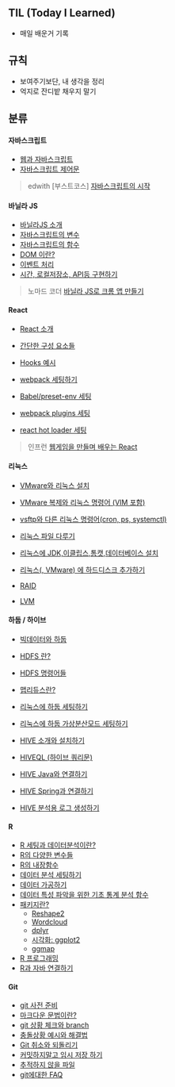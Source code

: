 ## TIL (Today I Learned)

* 매일 배운거 기록



## 규칙

* 보여주기보단, 내 생각을 정리
* 억지로 잔디밭 채우지 말기



## 분류

#### 자바스크립트

* [웹과 자바스크립트](https://github.com/hunman89/TIL/blob/master/JavaScript/JavaScript.md)
* [자바스크립트 제어문](https://github.com/hunman89/TIL/blob/master/JavaScript/Control-flow.md)

> edwith [부스트코스] [자바스크립트의 시작](https://www.edwith.org/boostcourse-web-106/joinLectures/52258)

#### 바닐라 JS

* [바닐라JS 소개](https://github.com/hunman89/TIL/blob/master/VanillaJS/VanillaJS.md)
* [자바스크립트의 변수](https://github.com/hunman89/TIL/blob/master/VanillaJS/Variable.md)
* [자바스크립트의 함수](https://github.com/hunman89/TIL/blob/master/VanillaJS/Function.md)
* [DOM 이란?](https://github.com/hunman89/TIL/blob/master/VanillaJS/DocumentObjectModel.md)
* [이벤트 처리](https://github.com/hunman89/TIL/blob/master/VanillaJS/Events.md)
* [시간, 로컬저장소, API등 구현하기](https://github.com/hunman89/TIL/blob/master/VanillaJS/MakeApp.md) 

> 노마드 코더 [바닐라 JS로 크롬 앱 만들기](https://nomadcoders.co/javascript-for-beginners/lobby)



#### React  

* [React 소개](https://github.com/hunman89/TIL/blob/master/react/React.md)
* [간단한 구성 요소들](https://github.com/hunman89/TIL/blob/master/react/reactFragment,ref,render.md)

* [Hooks 예시](https://github.com/hunman89/TIL/blob/master/react/reactHooks.md)
* [webpack 세팅하기](https://github.com/hunman89/TIL/blob/master/react/reactWebpack.md)
* [Babel/preset-env 세팅](https://github.com/hunman89/TIL/blob/master/react/babelpresetSetting.md)
* [webpack plugins 세팅](https://github.com/hunman89/TIL/blob/master/react/webpackPlugins.md)
* [react hot loader 세팅](https://github.com/hunman89/TIL/blob/master/react/reactHotLoader.md)

> 인프런 [웹게임을 만들며 배우는 React](https://www.inflearn.com/course/web-game-React/)



#### 리눅스

* [VMware와 리눅스 설치](https://github.com/hunman89/TIL/blob/master/multicampus/linux/linuxInstall.md)
* [VMware 복제와 리눅스 명령어 (VIM 포함)](https://github.com/hunman89/TIL/blob/master/multicampus/linux/linuxCopy,Command.md)
* [vsftp와 다른 리눅스 명령어(cron, ps, systemctl)](https://github.com/hunman89/TIL/blob/master/multicampus/linux/vsftp,linuxCommand.md)
* [리눅스 파일 다루기](https://github.com/hunman89/TIL/blob/master/multicampus/linux/linuxFile.md)

* [리눅스에 JDK,이클립스,톰캣,데이터베이스 설치](https://github.com/hunman89/TIL/blob/master/multicampus/linux/JDK,eclipse,tomcat,oralcleDB,mariaDB.md)
* [리눅스(, VMware) 에 하드디스크 추가하기](https://github.com/hunman89/TIL/blob/master/multicampus/linux/linuxHDAdd.md)
* [RAID](https://github.com/hunman89/TIL/blob/master/multicampus/linux/RAID.md)
* [LVM](https://github.com/hunman89/TIL/blob/master/multicampus/linux/LVM.md)



#### 하둡 / 하이브

* [빅데이터와 하둡](https://github.com/hunman89/TIL/blob/master/multicampus/hadoop,HIVE/bigdata,hadoop.md)
* [HDFS 란?](https://github.com/hunman89/TIL/blob/master/multicampus/hadoop,HIVE/HDFS.md)
* [HDFS 명령어들](https://github.com/hunman89/TIL/blob/master/multicampus/hadoop,HIVE/HDFSCommands.md)
* [맵리듀스란?](https://github.com/hunman89/TIL/blob/master/multicampus/hadoop,HIVE/MapReduce.md)
* [리눅스에 하둡 세팅하기](https://github.com/hunman89/TIL/blob/master/multicampus/hadoop,HIVE/hadoopSetting.md)
* [리눅스에 하둡 가상분산모드 세팅하기](https://github.com/hunman89/TIL/blob/master/multicampus/hadoop,HIVE/3hadoopSetting.md)


* [HIVE 소개와 설치하기](https://github.com/hunman89/TIL/blob/master/multicampus/hadoop,HIVE/HIVE.md)
* [HIVEQL (하이브 쿼리문)](https://github.com/hunman89/TIL/blob/master/multicampus/hadoop,HIVE/HIVEQL.md)
* [HIVE Java와 연결하기](https://github.com/hunman89/TIL/blob/master/multicampus/hadoop,HIVE/HIVEandJava.md)
* [HIVE Spring과 연결하기](https://github.com/hunman89/TIL/blob/master/multicampus/hadoop,HIVE/HIVEandSpring.md)
* [HIVE 분석용 로그 생성하기](https://github.com/hunman89/TIL/blob/master/multicampus/hadoop,HIVE/Log.md)



#### R

* [R 세팅과 데이터분석이란?](https://github.com/hunman89/TIL/blob/master/multicampus/R/R.md)
* [R의 다양한 변수들](https://github.com/hunman89/TIL/blob/master/multicampus/R/RData.md)
* [R의 내장함수](https://github.com/hunman89/TIL/blob/master/multicampus/R/RFunction.md)
* [데이터 분석 세팅하기](https://github.com/hunman89/TIL/blob/master/multicampus/R/DataSetting.md)
* [데이터 가공하기](https://github.com/hunman89/TIL/blob/master/multicampus/R/DataHandling.md)
* [데이터 특성 파악을 위한 기초 통계 분석 함수](https://github.com/hunman89/TIL/blob/master/multicampus/R/StatisticsFunction.md)
* [패키지란?](https://github.com/hunman89/TIL/blob/master/multicampus/R/RPackage.md)
  * [Reshape2](https://github.com/hunman89/TIL/blob/master/multicampus/R/Reshape2.md)
  * [Wordcloud](https://github.com/hunman89/TIL/blob/master/multicampus/R/Wordcloud.md)
  * [dplyr](https://github.com/hunman89/TIL/blob/master/multicampus/R/dplyr.md)
  * [시각화: ggplot2](https://github.com/hunman89/TIL/blob/master/multicampus/R/ggplot2.md)
  * [ggmap](https://github.com/hunman89/TIL/blob/master/multicampus/R/googleVisandggmap.md)
* [R 프로그래밍](https://github.com/hunman89/TIL/blob/master/multicampus/R/RProgramming.md)
* [R과 자바 연결하기](https://github.com/hunman89/TIL/blob/master/multicampus/R/RJava.md)

#### Git 

* [git 사전 준비](https://github.com/hunman89/TIL/blob/master/git/git.md)
* [마크다운 문법이란?](https://github.com/hunman89/TIL/blob/master/git/markdown.md)
* [git 상황 체크와 branch](https://github.com/hunman89/TIL/blob/master/git/gitStatus,remote,branch.md)
* [충돌상황 예시와 해결법](https://github.com/hunman89/TIL/blob/master/git/branchConflict.md)
* [Git 취소와 되돌리기](https://github.com/hunman89/TIL/blob/master/git/gitCancel.md)
* [커밋하지말고 임시 저장 하기](https://github.com/hunman89/TIL/blob/master/git/stash.md)
* [추적하지 않을 파일](https://github.com/hunman89/TIL/blob/master/git/gitIgnore.md)
* [git에대한 FAQ](https://github.com/hunman89/TIL/blob/master/git/FAQ.md)



